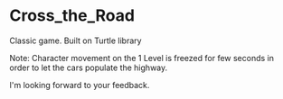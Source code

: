 # Cross_the_Road

Classic game.
Built on Turtle library

Note: Character movement on the 1 Level is freezed for few seconds in order to let the cars
populate the highway.

I'm looking forward to your feedback.
